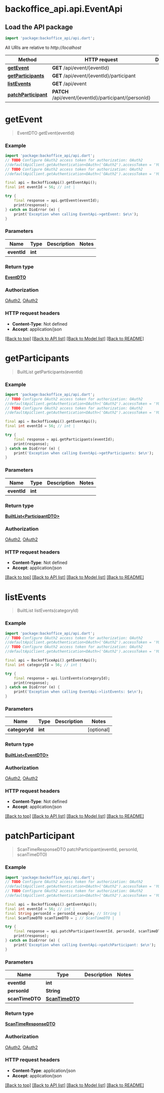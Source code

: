 # backoffice_api.api.EventApi

## Load the API package
```dart
import 'package:backoffice_api/api.dart';
```

All URIs are relative to *http://localhost*

Method | HTTP request | Description
------------- | ------------- | -------------
[**getEvent**](EventApi.md#getevent) | **GET** /api/event/{eventId} | 
[**getParticipants**](EventApi.md#getparticipants) | **GET** /api/event/{eventId}/participant | 
[**listEvents**](EventApi.md#listevents) | **GET** /api/event | 
[**patchParticipant**](EventApi.md#patchparticipant) | **PATCH** /api/event/{eventId}/participant/{personId} | 


# **getEvent**
> EventDTO getEvent(eventId)



### Example
```dart
import 'package:backoffice_api/api.dart';
// TODO Configure OAuth2 access token for authorization: OAuth2
//defaultApiClient.getAuthentication<OAuth>('OAuth2').accessToken = 'YOUR_ACCESS_TOKEN';
// TODO Configure OAuth2 access token for authorization: OAuth2
//defaultApiClient.getAuthentication<OAuth>('OAuth2').accessToken = 'YOUR_ACCESS_TOKEN';

final api = BackofficeApi().getEventApi();
final int eventId = 56; // int | 

try {
    final response = api.getEvent(eventId);
    print(response);
} catch on DioError (e) {
    print('Exception when calling EventApi->getEvent: $e\n');
}
```

### Parameters

Name | Type | Description  | Notes
------------- | ------------- | ------------- | -------------
 **eventId** | **int**|  | 

### Return type

[**EventDTO**](EventDTO.md)

### Authorization

[OAuth2](../README.md#OAuth2), [OAuth2](../README.md#OAuth2)

### HTTP request headers

 - **Content-Type**: Not defined
 - **Accept**: application/json

[[Back to top]](#) [[Back to API list]](../README.md#documentation-for-api-endpoints) [[Back to Model list]](../README.md#documentation-for-models) [[Back to README]](../README.md)

# **getParticipants**
> BuiltList<ParticipantDTO> getParticipants(eventId)



### Example
```dart
import 'package:backoffice_api/api.dart';
// TODO Configure OAuth2 access token for authorization: OAuth2
//defaultApiClient.getAuthentication<OAuth>('OAuth2').accessToken = 'YOUR_ACCESS_TOKEN';
// TODO Configure OAuth2 access token for authorization: OAuth2
//defaultApiClient.getAuthentication<OAuth>('OAuth2').accessToken = 'YOUR_ACCESS_TOKEN';

final api = BackofficeApi().getEventApi();
final int eventId = 56; // int | 

try {
    final response = api.getParticipants(eventId);
    print(response);
} catch on DioError (e) {
    print('Exception when calling EventApi->getParticipants: $e\n');
}
```

### Parameters

Name | Type | Description  | Notes
------------- | ------------- | ------------- | -------------
 **eventId** | **int**|  | 

### Return type

[**BuiltList&lt;ParticipantDTO&gt;**](ParticipantDTO.md)

### Authorization

[OAuth2](../README.md#OAuth2), [OAuth2](../README.md#OAuth2)

### HTTP request headers

 - **Content-Type**: Not defined
 - **Accept**: application/json

[[Back to top]](#) [[Back to API list]](../README.md#documentation-for-api-endpoints) [[Back to Model list]](../README.md#documentation-for-models) [[Back to README]](../README.md)

# **listEvents**
> BuiltList<EventDTO> listEvents(categoryId)



### Example
```dart
import 'package:backoffice_api/api.dart';
// TODO Configure OAuth2 access token for authorization: OAuth2
//defaultApiClient.getAuthentication<OAuth>('OAuth2').accessToken = 'YOUR_ACCESS_TOKEN';
// TODO Configure OAuth2 access token for authorization: OAuth2
//defaultApiClient.getAuthentication<OAuth>('OAuth2').accessToken = 'YOUR_ACCESS_TOKEN';

final api = BackofficeApi().getEventApi();
final int categoryId = 56; // int | 

try {
    final response = api.listEvents(categoryId);
    print(response);
} catch on DioError (e) {
    print('Exception when calling EventApi->listEvents: $e\n');
}
```

### Parameters

Name | Type | Description  | Notes
------------- | ------------- | ------------- | -------------
 **categoryId** | **int**|  | [optional] 

### Return type

[**BuiltList&lt;EventDTO&gt;**](EventDTO.md)

### Authorization

[OAuth2](../README.md#OAuth2), [OAuth2](../README.md#OAuth2)

### HTTP request headers

 - **Content-Type**: Not defined
 - **Accept**: application/json

[[Back to top]](#) [[Back to API list]](../README.md#documentation-for-api-endpoints) [[Back to Model list]](../README.md#documentation-for-models) [[Back to README]](../README.md)

# **patchParticipant**
> ScanTimeResponseDTO patchParticipant(eventId, personId, scanTimeDTO)



### Example
```dart
import 'package:backoffice_api/api.dart';
// TODO Configure OAuth2 access token for authorization: OAuth2
//defaultApiClient.getAuthentication<OAuth>('OAuth2').accessToken = 'YOUR_ACCESS_TOKEN';
// TODO Configure OAuth2 access token for authorization: OAuth2
//defaultApiClient.getAuthentication<OAuth>('OAuth2').accessToken = 'YOUR_ACCESS_TOKEN';

final api = BackofficeApi().getEventApi();
final int eventId = 56; // int | 
final String personId = personId_example; // String | 
final ScanTimeDTO scanTimeDTO = ; // ScanTimeDTO | 

try {
    final response = api.patchParticipant(eventId, personId, scanTimeDTO);
    print(response);
} catch on DioError (e) {
    print('Exception when calling EventApi->patchParticipant: $e\n');
}
```

### Parameters

Name | Type | Description  | Notes
------------- | ------------- | ------------- | -------------
 **eventId** | **int**|  | 
 **personId** | **String**|  | 
 **scanTimeDTO** | [**ScanTimeDTO**](ScanTimeDTO.md)|  | 

### Return type

[**ScanTimeResponseDTO**](ScanTimeResponseDTO.md)

### Authorization

[OAuth2](../README.md#OAuth2), [OAuth2](../README.md#OAuth2)

### HTTP request headers

 - **Content-Type**: application/json
 - **Accept**: application/json

[[Back to top]](#) [[Back to API list]](../README.md#documentation-for-api-endpoints) [[Back to Model list]](../README.md#documentation-for-models) [[Back to README]](../README.md)

